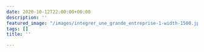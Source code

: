 ```yaml
---
date: 2020-10-12T22:00:00+00:00
description: ''
featured_image: "/images/integrer_une_grande_entreprise-1-width-1500.jpg"
tags: []
title: ''

---
```

